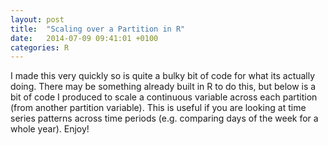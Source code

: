 ```yaml
---
layout: post
title:  "Scaling over a Partition in R"
date:   2014-07-09 09:41:01 +0100
categories: R
---
```

I made this very quickly so is quite a bulky bit of code for what its actually doing. There may be something already built in R to do this, but below is a bit of code I produced to scale a continuous variable across each partition (from another partition variable). This is useful if you are looking at time series patterns across time periods (e.g. comparing days of the week for a whole year). Enjoy!

<script src="https://gist.github.com/andrewpatt24/62f8055b66a11237cf81.js"></script>